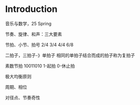 # Introduction
音乐与数学，25 Spring

节奏、旋律、和声：三大要素

节拍、小节、拍号
2/4 3/4 4/4 6/8

二拍子，三拍子-》单拍子
相同的单拍子结合而成的拍子称为复拍子

素数节拍
10011010
1-起拍 0-休止拍

极大均衡原则

周期、相位

对径点、节奏奇性
